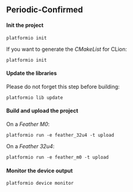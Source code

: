 ## Periodic-Confirmed

#### Init the project
```
platformio init
```
If you want to generate the *CMakeList* for CLion:
```
platformio init
```
#### Update the libraries
Please do not forget this step before building:
```
platformio lib update
```
#### Build and upload the project
On a _Feather M0_:
```
platformio run -e feather_32u4 -t upload
```
On a _Feather 32u4_:
```
platformio run -e feather_m0 -t upload
```
#### Monitor the device output
```
platformio device monitor
```